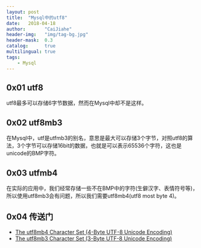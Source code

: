 ```yaml
---
layout: post
title:  "Mysql中的utf8"
date:   2018-04-18
author:       "CaiJiahe"
header-img:   "img/tag-bg.jpg"
header-mask:  0.3
catalog:      true
multilingual: true
tags:
    - Mysql
---
```


## 0x01 utf8
utf8最多可以存储6字节数据，然而在Mysql中却不是这样。

## 0x02 utf8mb3
在Mysql中，utf是utfmb3的别名，意思是最大可以存储3个字节，对照utf8的算法，3个字节可以存储16bit的数据，也就是可以表示65536个字符，这也是unicode的BMP字符。

## 0x03 utfmb4
在实际的应用中，我们经常存储一些不在BMP中的字符(生僻汉字、表情符号等)，所以使用utf8mb3会有问题，所以我们需要utf8mb4(utf8 most byte 4)。

## 0x04 传送门
* [The utf8mb4 Character Set (4-Byte UTF-8 Unicode Encoding)](https://dev.mysql.com/doc/refman/5.5/en/charset-unicode-utf8mb4.html)
* [The utf8mb3 Character Set (3-Byte UTF-8 Unicode Encoding)](https://dev.mysql.com/doc/refman/5.5/en/charset-unicode-utf8mb3.html)